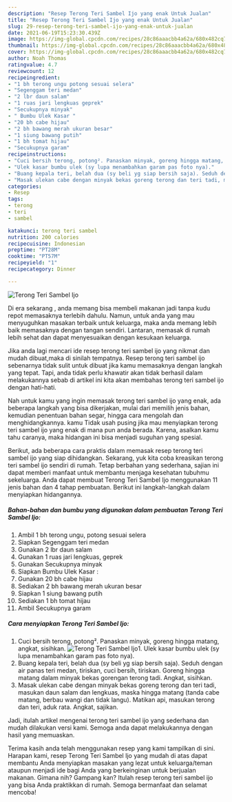 ```yaml
---
description: "Resep Terong Teri Sambel Ijo yang enak Untuk Jualan"
title: "Resep Terong Teri Sambel Ijo yang enak Untuk Jualan"
slug: 29-resep-terong-teri-sambel-ijo-yang-enak-untuk-jualan
date: 2021-06-19T15:23:30.439Z
image: https://img-global.cpcdn.com/recipes/28c86aaacbb4a62a/680x482cq70/terong-teri-sambel-ijo-foto-resep-utama.jpg
thumbnail: https://img-global.cpcdn.com/recipes/28c86aaacbb4a62a/680x482cq70/terong-teri-sambel-ijo-foto-resep-utama.jpg
cover: https://img-global.cpcdn.com/recipes/28c86aaacbb4a62a/680x482cq70/terong-teri-sambel-ijo-foto-resep-utama.jpg
author: Noah Thomas
ratingvalue: 4.7
reviewcount: 12
recipeingredient:
- "1 bh terong ungu potong sesuai selera"
- "Segenggam teri medan"
- "2 lbr daun salam"
- "1 ruas jari lengkuas geprek"
- "Secukupnya minyak"
- " Bumbu Ulek Kasar "
- "20 bh cabe hijau"
- "2 bh bawang merah ukuran besar"
- "1 siung bawang putih"
- "1 bh tomat hijau"
- "Secukupnya garam"
recipeinstructions:
- "Cuci bersih terong, potong². Panaskan minyak, goreng hingga matang, angkat, sisihkan."
- "Ulek kasar bumbu ulek (sy lupa menambahkan garam pas foto nya)."
- "Buang kepala teri, belah dua (sy beli yg siap bersih saja). Seduh dengan air panas teri medan, tiriskan, cuci bersih, tiriskan. Goreng hingga matang dalam minyak bekas gorengan terong tadi. Angkat, sisihkan."
- "Masak ulekan cabe dengan minyak bekas goreng terong dan teri tadi, masukan daun salam dan lengkuas, maska hingga matang (tanda cabe matang, berbau wangi dan tidak langu). Matikan api, masukan terong dan teri, aduk rata. Angkat, sajikan."
categories:
- Resep
tags:
- terong
- teri
- sambel

katakunci: terong teri sambel 
nutrition: 200 calories
recipecuisine: Indonesian
preptime: "PT28M"
cooktime: "PT57M"
recipeyield: "1"
recipecategory: Dinner

---
```



![Terong Teri Sambel Ijo](https://img-global.cpcdn.com/recipes/28c86aaacbb4a62a/680x482cq70/terong-teri-sambel-ijo-foto-resep-utama.jpg)

Di era  sekarang , anda memang bisa membeli makanan jadi tanpa kudu repot memasaknya terlebih dahulu. Namun, untuk anda yang mau menyuguhkan masakan terbaik untuk keluarga, maka anda memang lebih baik memasaknya dengan tangan sendiri. Lantaran, memasak di rumah lebih sehat dan dapat menyesuaikan dengan kesukaan keluarga.

Jika anda lagi mencari ide resep terong teri sambel ijo yang nikmat dan mudah dibuat,maka di sinilah tempatnya. Resep terong teri sambel ijo  sebenarnya tidak sulit untuk dibuat jika kamu memasaknya dengan langkah yang tepat. Tapi, anda tidak perlu khawatir akan tidak berhasil dalam melakukannya 
sebab di artikel ini kita akan membahas terong teri sambel ijo dengan hati-hati.  



Nah untuk kamu yang ingin memasak terong teri sambel ijo yang enak, ada beberapa langkah yang bisa dikerjakan, mulai dari memilih jenis bahan, kemudian penentuan bahan segar, hingga cara mengolah dan menghidangkannya. kamu Tidak usah pusing jika mau menyiapkan terong teri sambel ijo yang enak di mana pun anda berada. Karena, asalkan kamu  tahu caranya, maka hidangan ini bisa menjadi suguhan yang spesial.

Berikut, ada beberapa cara praktis  dalam memasak resep terong teri sambel ijo yang siap dihidangkan. Sekarang, yuk kita coba kreasikan terong teri sambel ijo sendiri di rumah. Tetap berbahan yang sederhana, sajian ini dapat memberi manfaat untuk membantu menjaga kesehatan tubuhmu sekeluarga. Anda dapat membuat Terong Teri Sambel Ijo menggunakan 11 jenis bahan dan 4 tahap pembuatan. Berikut ini langkah-langkah dalam menyiapkan hidangannya.

<!--inarticleads1-->

##### Bahan-bahan dan bumbu yang digunakan dalam pembuatan Terong Teri Sambel Ijo:

1. Ambil 1 bh terong ungu, potong sesuai selera
1. Siapkan Segenggam teri medan
1. Gunakan 2 lbr daun salam
1. Gunakan 1 ruas jari lengkuas, geprek
1. Gunakan Secukupnya minyak
1. Siapkan  Bumbu Ulek Kasar :
1. Gunakan 20 bh cabe hijau
1. Sediakan 2 bh bawang merah ukuran besar
1. Siapkan 1 siung bawang putih
1. Sediakan 1 bh tomat hijau
1. Ambil Secukupnya garam




<!--inarticleads2-->

##### Cara menyiapkan Terong Teri Sambel Ijo:

1. Cuci bersih terong, potong². Panaskan minyak, goreng hingga matang, angkat, sisihkan.
<img src="https://img-global.cpcdn.com/steps/0ddf01ce9efd6062/160x128cq70/terong-teri-sambel-ijo-langkah-memasak-1-foto.jpg" alt="Terong Teri Sambel Ijo">1. Ulek kasar bumbu ulek (sy lupa menambahkan garam pas foto nya).
1. Buang kepala teri, belah dua (sy beli yg siap bersih saja). Seduh dengan air panas teri medan, tiriskan, cuci bersih, tiriskan. Goreng hingga matang dalam minyak bekas gorengan terong tadi. Angkat, sisihkan.
1. Masak ulekan cabe dengan minyak bekas goreng terong dan teri tadi, masukan daun salam dan lengkuas, maska hingga matang (tanda cabe matang, berbau wangi dan tidak langu). Matikan api, masukan terong dan teri, aduk rata. Angkat, sajikan.




Jadi, itulah artikel mengenai  terong teri sambel ijo  yang sederhana dan mudah dilakukan versi kami. Semoga anda dapat melakukannya dengan hasil yang memuaskan. 

Terima kasih anda telah menggunakan resep yang kami tampilkan di sini. Harapan kami, resep  Terong Teri Sambel Ijo yang mudah di atas dapat membantu Anda menyiapkan masakan yang lezat untuk keluarga/teman ataupun menjadi ide bagi Anda yang berkeinginan untuk berjualan makanan. Gimana nih? Gampang kan? Itulah resep terong teri sambel ijo yang bisa Anda praktikkan di rumah. Semoga bermanfaat dan selamat mencoba!

